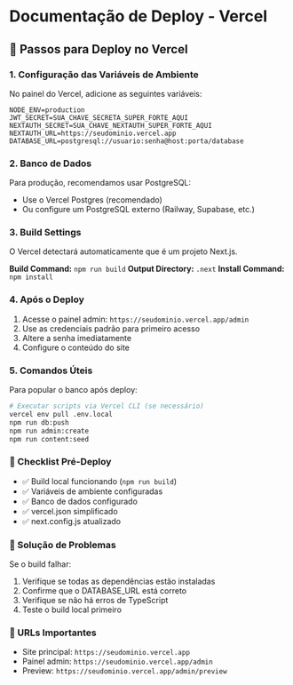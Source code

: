 # Documentação de Deploy - Vercel

## 🚀 Passos para Deploy no Vercel

### 1. Configuração das Variáveis de Ambiente

No painel do Vercel, adicione as seguintes variáveis:

```
NODE_ENV=production
JWT_SECRET=SUA_CHAVE_SECRETA_SUPER_FORTE_AQUI
NEXTAUTH_SECRET=SUA_CHAVE_NEXTAUTH_SUPER_FORTE_AQUI
NEXTAUTH_URL=https://seudominio.vercel.app
DATABASE_URL=postgresql://usuario:senha@host:porta/database
```

### 2. Banco de Dados

Para produção, recomendamos usar PostgreSQL:
- Use o Vercel Postgres (recomendado)
- Ou configure um PostgreSQL externo (Railway, Supabase, etc.)

### 3. Build Settings

O Vercel detectará automaticamente que é um projeto Next.js.

**Build Command:** `npm run build`
**Output Directory:** `.next`
**Install Command:** `npm install`

### 4. Após o Deploy

1. Acesse o painel admin: `https://seudominio.vercel.app/admin`
2. Use as credenciais padrão para primeiro acesso
3. Altere a senha imediatamente
4. Configure o conteúdo do site

### 5. Comandos Úteis

Para popular o banco após deploy:
```bash
# Executar scripts via Vercel CLI (se necessário)
vercel env pull .env.local
npm run db:push
npm run admin:create
npm run content:seed
```

### 📝 Checklist Pré-Deploy

- ✅ Build local funcionando (`npm run build`)
- ✅ Variáveis de ambiente configuradas
- ✅ Banco de dados configurado
- ✅ vercel.json simplificado
- ✅ next.config.js atualizado

### 🔧 Solução de Problemas

Se o build falhar:
1. Verifique se todas as dependências estão instaladas
2. Confirme que o DATABASE_URL está correto
3. Verifique se não há erros de TypeScript
4. Teste o build local primeiro

### 🎯 URLs Importantes

- Site principal: `https://seudominio.vercel.app`
- Painel admin: `https://seudominio.vercel.app/admin`
- Preview: `https://seudominio.vercel.app/admin/preview`
